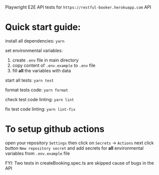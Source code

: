 Playwright E2E API tests
for `https://restful-booker.herokuapp.com` API

# Quick start guide:
install all dependencies:
`yarn`

set environmental variables:
1. create `.env` file in main directory
2. copy content of `.env.example` to `.env` file
3. fill **all** the variables with data

start all tests:
`yarn test`

format tests code:
`yarn format`

check test code linting:
`yarn lint`

fix test code linting:
`yarn lint-fix`

# To setup github actions
open your repository `Settings`
then click on `Secrets` -> `Actions`
next click button `New repository secret` and
add secrets for **all** environmental variables from `.env.example` file

FYI: Two tests in createBooking.spec.ts are skipped cause of bugs in the API